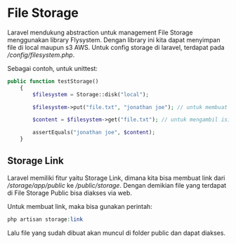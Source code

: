 # File Storage

Laravel mendukung abstraction untuk management File Storage menggunakan library Flysystem. Dengan library ini kita dapat menyimpan file di local maupun s3 AWS. Untuk config storage di laravel, terdapat pada */config/filesystem.php*.

Sebagai contoh, untuk unittest:
```php
public function testStorage()
    {
        $filesystem = Storage::disk("local");

        $filesystem->put("file.txt", "jonathan joe"); // untuk membuat file dan menaruhnya 

        $content = $filesystem->get("file.txt"); // untuk mengambil isi konten pada file

        assertEquals("jonathan joe", $content);
    }
```

## Storage Link
Laravel memiliki fitur yaitu Storage Link, dimana kita bisa membuat link dari */storage/app/public* ke */public/storage*. Dengan demikian file yang terdapat di File Storage Public bisa diakses via web. 

Untuk membuat link, maka bisa gunakan perintah:
```php
php artisan storage:link
```

Lalu file yang sudah dibuat akan muncul di folder public dan dapat diakses.

